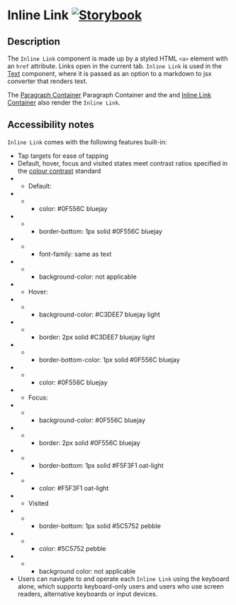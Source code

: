 # Inline Link [![Storybook](https://github.com/storybooks/press/blob/master/badges/storybook.svg)](https://simorghstorybook.now.sh/?selectedKind=InlineLink)

## Description
The `Inline Link` component is made up by a styled HTML `<a>` element with an `href` attribute. Links open in the current tab. `Inline Link` is used in the [Text](../Text) component, where it is passed as an option to a markdown to jsx converter that renders text.

The [Paragraph Container](../../containers/Paragrah) Paragraph Container and the and [Inline Link Container](../../containers/IndlineLink) also render the `Inline Link`.

## Accessibility notes 
`Inline Link` comes with the following features built-in:
* Tap targets for ease of tapping
* Default, hover, focus and visited states meet contrast ratios specified in the [colour contrast](http://www.bbc.co.uk/guidelines/futuremedia/accessibility/html/colour-contrast.shtml) standard
* * Default: 
* * * color: #0F556C bluejay
* * * border-bottom: 1px solid #0F556C bluejay
* * * font-family: same as text
* * * background-color: not applicable
* * Hover: 
* * * background-color: #C3DEE7 bluejay light
* * * border: 2px solid #C3DEE7 bluejay light
* * * border-bottom-color: 1px solid #0F556C bluejay
* * * color: #0F556C bluejay
* * Focus:
* * * background-color: #0F556C bluejay
* * * border: 2px solid #0F556C bluejay
* * * border-bottom: 1px solid #F5F3F1 oat-light
* * * color: #F5F3F1 oat-light
* * Visited
* * * border-bottom: 1px solid #5C5752 pebble
* * * color: #5C5752 pebble
* * * background color: not applicable
* Users can navigate to and operate each `Inline Link` using the keyboard alone, which supports keyboard-only users and users who use screen readers, alternative keyboards or input devices.
